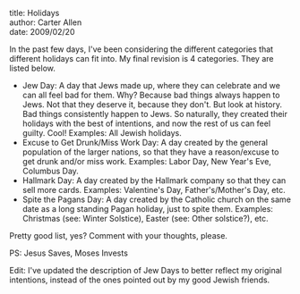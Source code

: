 title: Holidays  
author: Carter Allen  
date: 2009/02/20  

In the past few days, I've been considering the different categories that different holidays can fit into. My final revision is 4 categories. They are listed below.  

* Jew Day:  A day that Jews made up, where they can celebrate and we can all feel bad for them. Why? Because bad things always happen to Jews. Not that they deserve it, because they don't. But look at history. Bad things consistently happen to Jews. So naturally, they created their holidays with the best of intentions, and now the rest of us can feel guilty. Cool! Examples:  All Jewish holidays.  
* Excuse to Get Drunk/Miss Work Day:  A day created by the general population of the larger nations, so that they have a reason/excuse to get drunk and/or miss work. Examples:  Labor Day, New Year's Eve, Columbus Day.  
* Hallmark Day:  A day created by the Hallmark company so that they can sell more cards. Examples:  Valentine's Day, Father's/Mother's Day, etc.  
* Spite the Pagans Day:  A day created by the Catholic church on the same date as a long standing Pagan holiday, just to spite them. Examples:  Christmas (see:  Winter Solstice), Easter (see:  Other solstice?), etc.  

Pretty good list, yes? Comment with your thoughts, please.  

PS:  Jesus Saves, Moses Invests  

Edit:  I've updated the description of Jew Days to better reflect my original intentions, instead of the ones pointed out by my good Jewish friends.